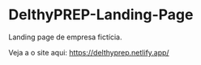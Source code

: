 # DelthyPREP-Landing-Page
Landing page de empresa fictícia.


Veja a o site aqui: https://delthyprep.netlify.app/
